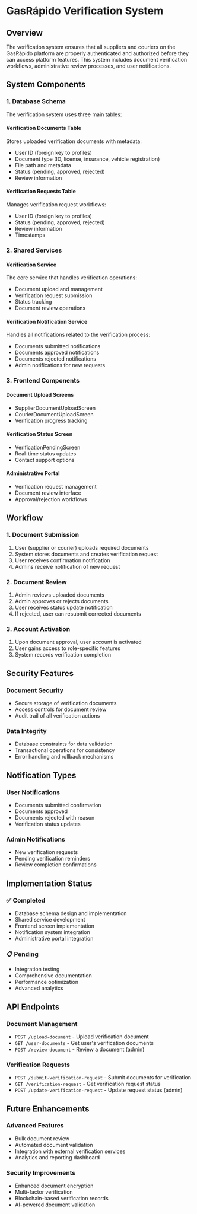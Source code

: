 # GasRápido Verification System

## Overview
The verification system ensures that all suppliers and couriers on the GasRápido platform are properly authenticated and authorized before they can access platform features. This system includes document verification workflows, administrative review processes, and user notifications.

## System Components

### 1. Database Schema
The verification system uses three main tables:

#### Verification Documents Table
Stores uploaded verification documents with metadata:
- User ID (foreign key to profiles)
- Document type (ID, license, insurance, vehicle registration)
- File path and metadata
- Status (pending, approved, rejected)
- Review information

#### Verification Requests Table
Manages verification request workflows:
- User ID (foreign key to profiles)
- Status (pending, approved, rejected)
- Review information
- Timestamps

### 2. Shared Services

#### Verification Service
The core service that handles verification operations:
- Document upload and management
- Verification request submission
- Status tracking
- Document review operations

#### Verification Notification Service
Handles all notifications related to the verification process:
- Documents submitted notifications
- Documents approved notifications
- Documents rejected notifications
- Admin notifications for new requests

### 3. Frontend Components

#### Document Upload Screens
- SupplierDocumentUploadScreen
- CourierDocumentUploadScreen
- Verification progress tracking

#### Verification Status Screen
- VerificationPendingScreen
- Real-time status updates
- Contact support options

#### Administrative Portal
- Verification request management
- Document review interface
- Approval/rejection workflows

## Workflow

### 1. Document Submission
1. User (supplier or courier) uploads required documents
2. System stores documents and creates verification request
3. User receives confirmation notification
4. Admins receive notification of new request

### 2. Document Review
1. Admin reviews uploaded documents
2. Admin approves or rejects documents
3. User receives status update notification
4. If rejected, user can resubmit corrected documents

### 3. Account Activation
1. Upon document approval, user account is activated
2. User gains access to role-specific features
3. System records verification completion

## Security Features

### Document Security
- Secure storage of verification documents
- Access controls for document review
- Audit trail of all verification actions

### Data Integrity
- Database constraints for data validation
- Transactional operations for consistency
- Error handling and rollback mechanisms

## Notification Types

### User Notifications
- Documents submitted confirmation
- Documents approved
- Documents rejected with reason
- Verification status updates

### Admin Notifications
- New verification requests
- Pending verification reminders
- Review completion confirmations

## Implementation Status

### ✅ Completed
- Database schema design and implementation
- Shared service development
- Frontend screen implementation
- Notification system integration
- Administrative portal integration

### 📋 Pending
- Integration testing
- Comprehensive documentation
- Performance optimization
- Advanced analytics

## API Endpoints

### Document Management
- `POST /upload-document` - Upload verification document
- `GET /user-documents` - Get user's verification documents
- `POST /review-document` - Review a document (admin)

### Verification Requests
- `POST /submit-verification-request` - Submit documents for verification
- `GET /verification-request` - Get verification request status
- `POST /update-verification-request` - Update request status (admin)

## Future Enhancements

### Advanced Features
- Bulk document review
- Automated document validation
- Integration with external verification services
- Analytics and reporting dashboard

### Security Improvements
- Enhanced document encryption
- Multi-factor verification
- Blockchain-based verification records
- AI-powered document validation